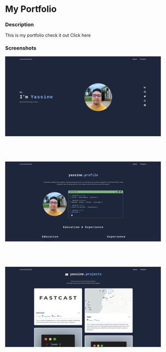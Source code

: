 <h1> My Portfolio  </h1>


<h3> Description  </h3>

<p>
This is my portfolio check it out   <a target="_blank" href="http://yassineaitmalek.github.io/portfolio" style="text-decoration: none; " class="hyperlink"> Click here </a>
</p>

<h3>Screenshots </h3>

![alt text](https://github.com/yassineaitmalek/portfolio/blob/master/image1.png?raw=true)

<br><br><br>

![alt text](https://github.com/yassineaitmalek/portfolio/blob/master/image2.png?raw=true)


<br><br><br>

![alt text](https://github.com/yassineaitmalek/portfolio/blob/master/image3.png?raw=true)
